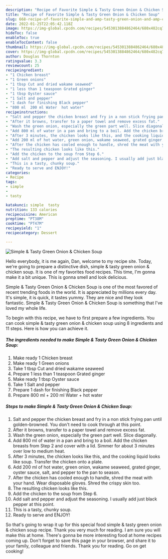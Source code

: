 ```yaml
---
description: "Recipe of Favorite Simple & Tasty Green Onion & Chicken Soup"
title: "Recipe of Favorite Simple & Tasty Green Onion & Chicken Soup"
slug: 668-recipe-of-favorite-simple-and-amp-tasty-green-onion-and-amp-chicken-soup
date: 2022-01-25T22:05:42.118Z
image: https://img-global.cpcdn.com/recipes/5453013884862464/680x482cq70/simple-tasty-green-onion-chicken-soup-recipe-main-photo.jpg
hideToc: false
enableToc: true
enableTocContent: false
thumbnail: https://img-global.cpcdn.com/recipes/5453013884862464/680x482cq70/simple-tasty-green-onion-chicken-soup-recipe-main-photo.jpg
cover: https://img-global.cpcdn.com/recipes/5453013884862464/680x482cq70/simple-tasty-green-onion-chicken-soup-recipe-main-photo.jpg
author: Douglas Thornton
ratingvalue: 3.3
reviewcount: 25
recipeingredient:
- "1 Chicken breast"
- "1 Green onions"
- "1 tbsp Cut and dried wakame seaweed"
- "1 less than 1 teaspoon Grated ginger"
- "1 tbsp Oyster sauce"
- "1 Salt and pepper"
- "1 dash for finishing Black pepper"
- "800 ml  200 ml Water  hot water"
recipeinstructions:
- "Salt and pepper the chicken breast and fry in a non stick frying pan until golden-browned. You don&#39;t need to cook through at this point."
- "After it browns, transfer to a paper towel and remove excess fat."
- "Wash the green onion, especially the green part well. Slice diagonally."
- "Add 800 ml of water in a pan and bring to a boil. Add the chicken breasts from Step 2 and cover with a lid. Simmer for about 3 minutes over low to medium heat."
- "After 3 minutes, the chicken looks like this, and the cooking liquid looks like soup. Transfer the chicken onto a plate."
- "Add 200 ml of hot water, green onion, wakame seaweed, grated ginger, oyster sauce, salt, and pepper to the pan to season."
- "After the chicken has cooled enough to handle, shred the meat with your hand. Wear disposable gloves. Shred the crispy skin too."
- "The resulting chicken looks like this."
- "Add the chicken to the soup from Step 6."
- "Add salt and pepper and adjust the seasoning. I usually add just black pepper at this point."
- "This is a tasty, chunky soup."
- "Ready to serve and ENJOY!"
categories:
- Recipe
tags:
- simple
- 
- tasty

katakunci: simple  tasty 
nutrition: 133 calories
recipecuisine: American
preptime: "PT38M"
cooktime: "PT47M"
recipeyield: "1"
recipecategory: Dessert

---
```



![Simple & Tasty Green Onion & Chicken Soup](https://img-global.cpcdn.com/recipes/5453013884862464/680x482cq70/simple-tasty-green-onion-chicken-soup-recipe-main-photo.jpg)

Hello everybody, it is me again, Dan, welcome to my recipe site. Today, we're going to prepare a distinctive dish, simple & tasty green onion & chicken soup. It is one of my favorites food recipes. This time, I'm gonna make it a bit unique. This is gonna smell and look delicious.



Simple & Tasty Green Onion & Chicken Soup is one of the most favored of recent trending foods in the world. It is appreciated by millions every day. It's simple, it is quick, it tastes yummy. They are nice and they look fantastic. Simple & Tasty Green Onion & Chicken Soup is something that I've loved my whole life.


To begin with this recipe, we have to first prepare a few ingredients. You can cook simple & tasty green onion & chicken soup using 8 ingredients and 11 steps. Here is how you can achieve it.

<!--inarticleads1-->

##### The ingredients needed to make Simple & Tasty Green Onion & Chicken Soup:

1. Make ready 1 Chicken breast
1. Make ready 1 Green onions
1. Take 1 tbsp Cut and dried wakame seaweed
1. Prepare 1 less than 1 teaspoon Grated ginger
1. Make ready 1 tbsp Oyster sauce
1. Take 1 Salt and pepper
1. Prepare 1 dash for finishing Black pepper
1. Prepare 800 ml + 200 ml Water + hot water




<!--inarticleads2-->

##### Steps to make Simple & Tasty Green Onion & Chicken Soup:

1. Salt and pepper the chicken breast and fry in a non stick frying pan until golden-browned. You don&#39;t need to cook through at this point.
1. After it browns, transfer to a paper towel and remove excess fat.
1. Wash the green onion, especially the green part well. Slice diagonally.
1. Add 800 ml of water in a pan and bring to a boil. Add the chicken breasts from Step 2 and cover with a lid. Simmer for about 3 minutes over low to medium heat.
1. After 3 minutes, the chicken looks like this, and the cooking liquid looks like soup. Transfer the chicken onto a plate.
1. Add 200 ml of hot water, green onion, wakame seaweed, grated ginger, oyster sauce, salt, and pepper to the pan to season.
1. After the chicken has cooled enough to handle, shred the meat with your hand. Wear disposable gloves. Shred the crispy skin too.
1. The resulting chicken looks like this.
1. Add the chicken to the soup from Step 6.
1. Add salt and pepper and adjust the seasoning. I usually add just black pepper at this point.
1. This is a tasty, chunky soup.
1. Ready to serve and ENJOY!



So that's going to wrap it up for this special food simple & tasty green onion & chicken soup recipe. Thank you very much for reading. I am sure you will make this at home. There's gonna be more interesting food at home recipes coming up. Don't forget to save this page in your browser, and share it to your family, colleague and friends. Thank you for reading. Go on get cooking!
